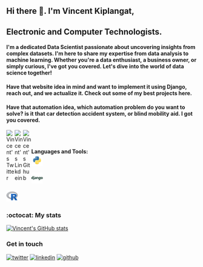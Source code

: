 ## Hi there 👋. I'm Vincent Kiplangat, 
## Electronic and   Computer Technologists.
#### 
#### I'm a dedicated Data Scientist passionate about uncovering insights from complex datasets. I'm here to share my expertise from data analysis to machine learning. Whether you're a data enthusiast, a business owner, or simply curious, I've got you covered. Let's dive into the world of data science together!
#### Have that website idea in mind and want to implement it using Django, reach out, and we actualize it. Check out some of my best projects here.
#### Have that automation idea, which automation problem do you want to solve? is it that car detection accident system, or blind mobility aid. I got you covered.

<!--
**Kenduiwat/Kenduiwat** is a ✨ _special_ ✨ repository because its `README.md` (this file) appears on your GitHub profile.

Here are some ideas to get you started:

- 🔭 I’m currently working on ...
- 🌱 I’m currently learning ...
- 👯 I’m looking to collaborate on ...
- 🤔 I’m looking for help with ...
- 💬 Ask me about ...
- 📫 How to reach me: ...
- 😄 Pronouns: ...
- ⚡ Fun fact: ...
-->







<a href="https://twitter.com/MunavuMichael">
  <img align="left" alt="Vincent's Twitter" width="22px" src="https://cdn.jsdelivr.net/npm/simple-icons@v3/icons/twitter.svg" />
</a>
<a href="https://www.linkedin.com/in/michael-munavu-78703a218/">
  <img align="left" alt="Vincent's Linkdein" width="22px" src="https://cdn.jsdelivr.net/npm/simple-icons@v3/icons/linkedin.svg" />
</a>
<a href="https://github.com/MICHAELMUNAVU83">
  <img align="left" alt="Vincent's Github" width="22px" src="https://cdn.jsdelivr.net/npm/simple-icons@v3/icons/github.svg" />
</a>


<br/>
<br/>

**Languages and Tools:**  
<code><img height="30" src="https://raw.githubusercontent.com/github/explore/80688e429a7d4ef2fca1e82350fe8e3517d3494d/topics/python/python.png"></code>

<code><img height="30" src="https://raw.githubusercontent.com/github/explore/80688e429a7d4ef2fca1e82350fe8e3517d3494d/topics/django/django.png"></code>


<code><img height="30" src="https://raw.githubusercontent.com/github/explore/80688e429a7d4ef2fca1e82350fe8e3517d3494d/topics/R/R.png"></code>





### :octocat: My stats





[![Vincent's GitHub stats](https://github-readme-stats.vercel.app/api?username=Kenduiwatt)](https://github.com/Kenduiwat/github-readme-stats)



### Get in touch
<p>
  <a href="https://twitter.com/MunavuMichael"><img src="https://img.icons8.com/color/50/111111/twitter-squared.png" alt="twitter"/></a>
  <a href="https://www.linkedin.com/in/michael-munavu-78703a218/"><img src="https://img.icons8.com/color/50/111111/linkedin.png" alt="linkedin"/></a>
  <a href="https://github.com/MICHAELMUNAVU83"><img src="https://img.icons8.com/color/50/111111/github.png" alt="github"/></a>
  
</p>
